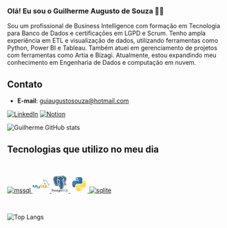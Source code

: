 ### Olá! Eu sou o Guilherme Augusto de Souza 👨‍💻

Sou um profissional de Business Intelligence com formação em Tecnologia para Banco de Dados e certificações em LGPD e Scrum. Tenho ampla experiência em ETL e visualização de dados, utilizando ferramentas como Python, Power BI e Tableau. Também atuei em gerenciamento de projetos com ferramentas como Artia e Bizagi. Atualmente, estou expandindo meu conhecimento em Engenharia de Dados e computação em nuvem.

## Contato

- **E-mail**: guiaugustosouza@hotmail.com

[![LinkedIn](https://img.shields.io/badge/LinkedIn-0077B5?style=for-the-badge&logo=linkedin&logoColor=white)](https://www.linkedin.com/in/guilhermeaugustosouza/)
[![Notion](https://img.shields.io/badge/Notion-000000?style=for-the-badge&logo=notion&logoColor=white)](https://pointy-carver-bdb.notion.site/Dicion-rio-de-dados-dos-fornecedores-74d0bac2f2954108abebe38efacc6f4a?pvs=4)

![Guilherme GitHub stats](https://github-readme-stats.vercel.app/api?username=GuiaugustuS&show_icons=true&theme=radical)

## Tecnologias que utilizo no meu dia

<div style='display: inline_block'></br>
    <p align="left"> <a href="https://www.microsoft.com/en-us/sql-server" target="_blank" rel="noreferrer"> <img src="https://www.svgrepo.com/show/303229/microsoft-sql-server-logo.svg" alt="mssql" width="40" height="40"/> </a> <a href="https://www.mysql.com/" target="_blank" rel="noreferrer"> <img src="https://raw.githubusercontent.com/devicons/devicon/master/icons/mysql/mysql-original-wordmark.svg" alt="mysql" width="40" height="40"/> </a> <a href="https://www.postgresql.org" target="_blank" rel="noreferrer"> <img src="https://raw.githubusercontent.com/devicons/devicon/master/icons/postgresql/postgresql-original-wordmark.svg" alt="postgresql" width="40" height="40"/> </a> <a href="https://www.python.org" target="_blank" rel="noreferrer"> <img src="https://raw.githubusercontent.com/devicons/devicon/master/icons/python/python-original.svg" alt="python" width="40" height="40"/> </a> <a href="https://spark.apache.org/docs/latest/api/python/index.html" target="_blank" rel="noreferrer"> <img src="https://upload.wikimedia.org/wikipedia/commons/f/f3/Apache_Spark_logo.svg" alt="sqlite" width="40" height="40"/> </a>


</div>
<br/>

![Top Langs](https://github-readme-stats.vercel.app/api/top-langs/?username=GuiaugustuS&hide_progress=true)


